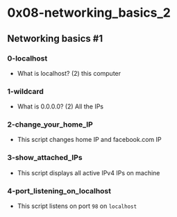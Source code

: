 # 0x08-networking_basics_2

## Networking basics #1
### 0-localhost
* What is localhost? (2) this computer

### 1-wildcard
* What is 0.0.0.0? (2) All the IPs

### 2-change_your_home_IP
* This script changes home IP and facebook.com IP

### 3-show_attached_IPs
* This script displays all active IPv4 IPs on machine

### 4-port_listening_on_localhost
* This script listens on port `98` on `localhost`
